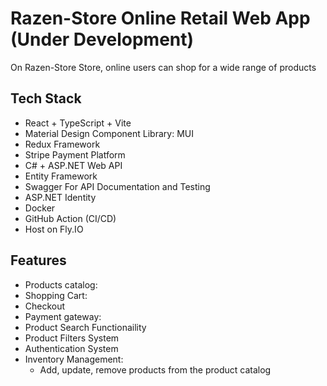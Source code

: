 # Razen-Store Online Retail Web App (Under Development)

On Razen-Store Store, online users can shop for a wide range of products

## Tech Stack

- React + TypeScript + Vite
- Material Design Component Library: MUI
- Redux Framework
- Stripe Payment Platform
- C# + ASP.NET Web API
- Entity Framework
- Swagger For API Documentation and Testing
- ASP.NET Identity
- Docker
- GitHub Action (CI/CD)
- Host on Fly.IO

## Features

- Products catalog:
- Shopping Cart:
- Checkout
- Payment gateway:
- Product Search Functionaility
- Product Filters System
- Authentication System
- Inventory Management:
  - Add, update, remove products from the product catalog
